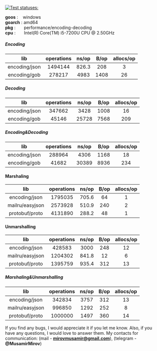 [![Test statuses: ](https://github.com/Musamir/performance/workflows/Test%20statuses/badge.svg??branch=master)](https://github.com/Musamir/performance/actions)

**goos**    : &nbsp;&nbsp;&nbsp;windows<br>
**goarch**  : amd64<br>
**pkg**     : &nbsp;&nbsp;&nbsp;&nbsp;&nbsp;&nbsp;performance/encoding-decoding<br>
**cpu**     : &nbsp;&nbsp;&nbsp;&nbsp;&nbsp;&nbsp;Intel(R) Core(TM) i5-7200U CPU @ 2.50GHz<br>

##### Encoding

|       lib      | operations | ns/op | B/op | allocs/op |
|:--------------:|:----------:|:-----:|:----:|:---------:|
| encoding/json  |    1494144 | 826.3 |  208 |         3 |
| encoding/gob   |     278217 |  4983 | 1408 |        26 |

##### Decoding

|       lib      | operations | ns/op | B/op | allocs/op |
|:--------------:|:----------:|:-----:|:----:|:---------:|
| encoding/json  |     347662 |  3428 | 1008 |        16 |
| encoding/gob   |      45146 | 25728 | 7568 |       209 |

##### Encoding&Decoding

|       lib      | operations | ns/op | B/op | allocs/op |
|:--------------:|:----------:|:-----:|:----:|:---------:|
| encoding/json  |     288964 |  4306 | 1168 |        18 |
| encoding/gob   |      41682 | 30389 | 8936 |       234 |

#### Marshaling

|       lib       | operations | ns/op | B/op | allocs/op |
|:---------------:|:----------:|:-----:|:----:|:---------:|
| encoding/json   |    1795035 | 705.6 |   64 |         1 |
| mailru/easyjson |    2573928 | 510.9 |  240 |         2 |
| protobuf/proto  |    4131890 | 288.2 |   48 |         1 |

#### Unmarshalling

|       lib       | operations | ns/op | B/op | allocs/op |
|:---------------:|:----------:|:-----:|:----:|:---------:|
| encoding/json   |     428583 |  3000 |  248 |        12 |
| mailru/easyjson |    1204302 | 841.8 |   12 |         6 |
| protobuf/proto  |    1395759 | 935.4 |  312 |        13 |

##### Marshaling&Unmarshalling

|       lib       | operations | ns/op | B/op | allocs/op |
|:---------------:|:----------:|:-----:|:----:|:---------:|
| encoding/json   |     342834 |  3757 |  312 |        13 |
| mailru/easyjson |     996850 |  1292 |  252 |         8 |
| protobuf/proto  |    1000000 |  1497 |  360 |        14 |

If you find any bugs, I would appreciate it if you let me know. Also, if you have any questions, I would love to answer
them. My contacts for communication: (mail - **mirovmusamir@gmail.com**), (telegram - **@MusamirMirov**)